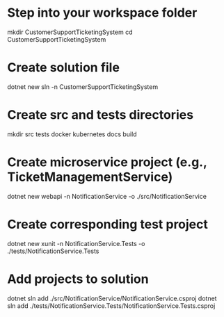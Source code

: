 # Step into your workspace folder
mkdir CustomerSupportTicketingSystem
cd CustomerSupportTicketingSystem

# Create solution file
dotnet new sln -n CustomerSupportTicketingSystem

# Create src and tests directories
mkdir src tests docker kubernetes docs build

# Create microservice project (e.g., TicketManagementService)
dotnet new webapi -n NotificationService -o ./src/NotificationService

# Create corresponding test project
dotnet new xunit -n NotificationService.Tests -o ./tests/NotificationService.Tests

# Add projects to solution
dotnet sln add ./src/NotificationService/NotificationService.csproj
dotnet sln add ./tests/NotificationService.Tests/NotificationService.Tests.csproj
